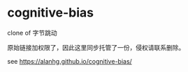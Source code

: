 # cognitive-bias
clone of 字节跳动

原始链接加权限了，因此这里同步托管了一份，侵权请联系删除。


see https://alanhg.github.io/cognitive-bias/

